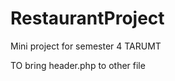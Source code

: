 # RestaurantProject
Mini project for semester 4 TARUMT

TO bring header.php to other file
<?php  include 'header.php'?>
